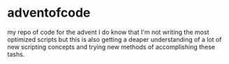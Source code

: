 # adventofcode
my repo of code for the advent
I do know that I'm not writing the most optimized scripts but this is also getting a deaper understanding of a lot of new scripting concepts and trying new methods of accomplishing these tashs.
